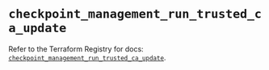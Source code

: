 # `checkpoint_management_run_trusted_ca_update`

Refer to the Terraform Registry for docs: [`checkpoint_management_run_trusted_ca_update`](https://registry.terraform.io/providers/checkpointsw/checkpoint/2.11.0/docs/resources/management_run_trusted_ca_update).
